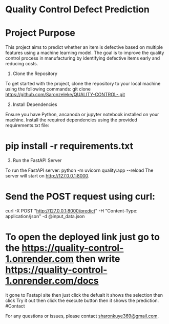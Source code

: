   # Quality Control Defect Prediction 

  # Project Purpose
This project aims to predict whether an item is defective based on multiple features using a machine learning model.
 The goal is to improve the quality control process in manufacturing by identifying defective items early and reducing costs.

1. Clone the Repository

To get started with the project, clone the repository to your local machine using the following commands:
git clone https://github.com/Saronzeleke/QUALITY-CONTROL-.git



2. Install Dependencies

Ensure you have Python, ancanoda or jupyter notebook installed on your machine. 
Install the required dependencies using the provided requirements.txt file:
 # pip install -r requirements.txt


3. Run the FastAPI Server

To run the FastAPI server:
 python -m uvicorn quality:app --reload
The server will start on http://127.0.0.1:8000.
 
 # Send the POST request using curl:
curl -X POST "http://127.0.0.1:8000/predict" -H "Content-Type: application/json" -d @input_data.json
 # To open the deployed link just go to the  https://quality-control-1.onrender.com then write https://quality-control-1.onrender.com/docs    
 it gone to Fastapi site then just click the defualt it shows the selection then click Try it out  then click the execute button then it shows the prediction.
#Contact

For any questions or issues, please contact sharonkuye369@gmail.com.
